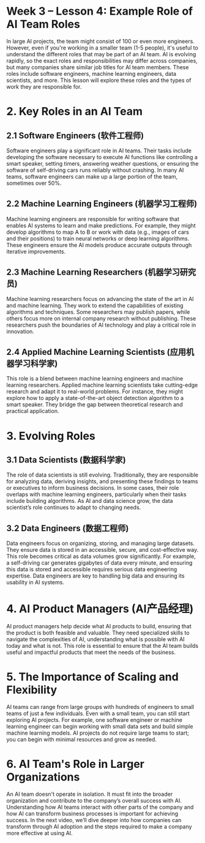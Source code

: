 # Week 3 – Lesson 4: Example Role of AI Team Roles

In large AI projects, the team might consist of 100 or even more engineers. However, even if you're working in a smaller team (1-5 people), it's useful to understand the different roles that may be part of an AI team. AI is evolving rapidly, so the exact roles and responsibilities may differ across companies, but many companies share similar job titles for AI team members. These roles include software engineers, machine learning engineers, data scientists, and more. This lesson will explore these roles and the types of work they are responsible for.

# 2. Key Roles in an AI Team

## 2.1 Software Engineers (软件工程师)

Software engineers play a significant role in AI teams. Their tasks include developing the software necessary to execute AI functions like controlling a smart speaker, setting timers, answering weather questions, or ensuring the software of self-driving cars runs reliably without crashing. In many AI teams, software engineers can make up a large portion of the team, sometimes over 50%.

## 2.2 Machine Learning Engineers (机器学习工程师)

Machine learning engineers are responsible for writing software that enables AI systems to learn and make predictions. For example, they might develop algorithms to map A to B or work with data (e.g., images of cars and their positions) to train neural networks or deep learning algorithms. These engineers ensure the AI models produce accurate outputs through iterative improvements.

## 2.3 Machine Learning Researchers (机器学习研究员)

Machine learning researchers focus on advancing the state of the art in AI and machine learning. They work to extend the capabilities of existing algorithms and techniques. Some researchers may publish papers, while others focus more on internal company research without publishing. These researchers push the boundaries of AI technology and play a critical role in innovation.

## 2.4 Applied Machine Learning Scientists (应用机器学习科学家)

This role is a blend between machine learning engineers and machine learning researchers. Applied machine learning scientists take cutting-edge research and adapt it to real-world problems. For instance, they might explore how to apply a state-of-the-art object detection algorithm to a smart speaker. They bridge the gap between theoretical research and practical application.

# 3. Evolving Roles

## 3.1 Data Scientists (数据科学家)

The role of data scientists is still evolving. Traditionally, they are responsible for analyzing data, deriving insights, and presenting these findings to teams or executives to inform business decisions. In some cases, their role overlaps with machine learning engineers, particularly when their tasks include building algorithms. As AI and data science grow, the data scientist’s role continues to adapt to changing needs.

## 3.2 Data Engineers (数据工程师)

Data engineers focus on organizing, storing, and managing large datasets. They ensure data is stored in an accessible, secure, and cost-effective way. This role becomes critical as data volumes grow significantly. For example, a self-driving car generates gigabytes of data every minute, and ensuring this data is stored and accessible requires serious data engineering expertise. Data engineers are key to handling big data and ensuring its usability in AI systems.

# 4. AI Product Managers (AI产品经理)

AI product managers help decide what AI products to build, ensuring that the product is both feasible and valuable. They need specialized skills to navigate the complexities of AI, understanding what is possible with AI today and what is not. This role is essential to ensure that the AI team builds useful and impactful products that meet the needs of the business.

# 5. The Importance of Scaling and Flexibility

AI teams can range from large groups with hundreds of engineers to small teams of just a few individuals. Even with a small team, you can still start exploring AI projects. For example, one software engineer or machine learning engineer can begin working with small data sets and build simple machine learning models. AI projects do not require large teams to start; you can begin with minimal resources and grow as needed.

# 6. AI Team's Role in Larger Organizations

An AI team doesn't operate in isolation. It must fit into the broader organization and contribute to the company’s overall success with AI. Understanding how AI teams interact with other parts of the company and how AI can transform business processes is important for achieving success. In the next video, we’ll dive deeper into how companies can transform through AI adoption and the steps required to make a company more effective at using AI.

